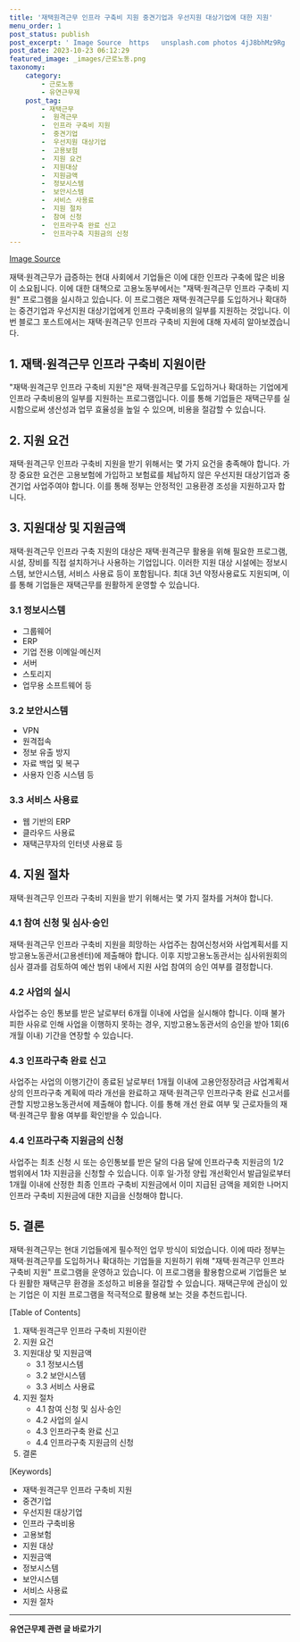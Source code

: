 ```yaml
---
title: '재택원격근무 인프라 구축비 지원 중견기업과 우선지원 대상기업에 대한 지원'
menu_order: 1
post_status: publish
post_excerpt: ' Image Source  https   unsplash.com photos 4jJ8bhMz9Rg '
post_date: 2023-10-23 06:12:29
featured_image: _images/근로노동.png
taxonomy:
    category:
        - 근로노동
        - 유연근무제
    post_tag:
        - 재택근무
        -  원격근무
        -  인프라 구축비 지원
        -  중견기업
        -  우선지원 대상기업
        -  고용보험
        -  지원 요건
        -  지원대상
        -  지원금액
        -  정보시스템
        -  보안시스템
        -  서비스 사용료
        -  지원 절차
        -  참여 신청
        -  인프라구축 완료 신고
        -  인프라구축 지원금의 신청
---
```



[Image Source](https://unsplash.com/photos/4jJ8bhMz9Rg)

재택·원격근무가 급증하는 현대 사회에서 기업들은 이에 대한 인프라 구축에 많은 비용이 소요됩니다. 이에 대한 대책으로 고용노동부에서는 "재택·원격근무 인프라 구축비 지원" 프로그램을 실시하고 있습니다. 이 프로그램은 재택·원격근무를 도입하거나 확대하는 중견기업과 우선지원 대상기업에게 인프라 구축비용의 일부를 지원하는 것입니다. 이번 블로그 포스트에서는 재택·원격근무 인프라 구축비 지원에 대해 자세히 알아보겠습니다.

## 1. 재택·원격근무 인프라 구축비 지원이란
"재택·원격근무 인프라 구축비 지원"은 재택·원격근무를 도입하거나 확대하는 기업에게 인프라 구축비용의 일부를 지원하는 프로그램입니다. 이를 통해 기업들은 재택근무를 실시함으로써 생산성과 업무 효율성을 높일 수 있으며, 비용을 절감할 수 있습니다.

## 2. 지원 요건
재택·원격근무 인프라 구축비 지원을 받기 위해서는 몇 가지 요건을 충족해야 합니다. 가장 중요한 요건은 고용보험에 가입하고 보험료를 체납하지 않은 우선지원 대상기업과 중견기업 사업주여야 합니다. 이를 통해 정부는 안정적인 고용환경 조성을 지원하고자 합니다.

## 3. 지원대상 및 지원금액
재택·원격근무 인프라 구축 지원의 대상은 재택·원격근무 활용을 위해 필요한 프로그램, 시설, 장비를 직접 설치하거나 사용하는 기업입니다. 이러한 지원 대상 시설에는 정보시스템, 보안시스템, 서비스 사용료 등이 포함됩니다. 최대 3년 약정사용료도 지원되며, 이를 통해 기업들은 재택근무를 원활하게 운영할 수 있습니다.

### 3.1 정보시스템
- 그룹웨어
- ERP
- 기업 전용 이메일·메신저
- 서버
- 스토리지
- 업무용 소프트웨어 등

### 3.2 보안시스템
- VPN
- 원격접속
- 정보 유출 방지
- 자료 백업 및 복구
- 사용자 인증 시스템 등

### 3.3 서비스 사용료
- 웹 기반의 ERP
- 클라우드 사용료
- 재택근무자의 인터넷 사용료 등

## 4. 지원 절차
재택·원격근무 인프라 구축비 지원을 받기 위해서는 몇 가지 절차를 거쳐야 합니다.

### 4.1 참여 신청 및 심사·승인
재택·원격근무 인프라 구축비 지원을 희망하는 사업주는 참여신청서와 사업계획서를 지방고용노동관서(고용센터)에 제출해야 합니다. 이후 지방고용노동관서는 심사위원회의 심사 결과를 검토하여 예산 범위 내에서 지원 사업 참여의 승인 여부를 결정합니다.

### 4.2 사업의 실시
사업주는 승인 통보를 받은 날로부터 6개월 이내에 사업을 실시해야 합니다. 이때 불가피한 사유로 인해 사업을 이행하지 못하는 경우, 지방고용노동관서의 승인을 받아 1회(6개월 이내) 기간을 연장할 수 있습니다.

### 4.3 인프라구축 완료 신고
사업주는 사업의 이행기간이 종료된 날로부터 1개월 이내에 고용안정장려금 사업계획서상의 인프라구축 계획에 따라 개선을 완료하고 재택·원격근무 인프라구축 완료 신고서를 관할 지방고용노동관서에 제출해야 합니다. 이를 통해 개선 완료 여부 및 근로자들의 재택·원격근무 활용 여부를 확인받을 수 있습니다.

### 4.4 인프라구축 지원금의 신청
사업주는 최초 신청 시 또는 승인통보를 받은 달의 다음 달에 인프라구축 지원금의 1/2 범위에서 1차 지원금을 신청할 수 있습니다. 이후 일·가정 양립 개선확인서 발급일로부터 1개월 이내에 산정한 최종 인프라 구축비 지원금에서 이미 지급된 금액을 제외한 나머지 인프라 구축비 지원금에 대한 지급을 신청해야 합니다.

## 5. 결론
재택·원격근무는 현대 기업들에게 필수적인 업무 방식이 되었습니다. 이에 따라 정부는 재택·원격근무를 도입하거나 확대하는 기업들을 지원하기 위해 "재택·원격근무 인프라 구축비 지원" 프로그램을 운영하고 있습니다. 이 프로그램을 활용함으로써 기업들은 보다 원활한 재택근무 환경을 조성하고 비용을 절감할 수 있습니다. 재택근무에 관심이 있는 기업은 이 지원 프로그램을 적극적으로 활용해 보는 것을 추천드립니다.

[Table of Contents]
1. 재택·원격근무 인프라 구축비 지원이란
2. 지원 요건
3. 지원대상 및 지원금액
   - 3.1 정보시스템
   - 3.2 보안시스템
   - 3.3 서비스 사용료
4. 지원 절차
   - 4.1 참여 신청 및 심사·승인
   - 4.2 사업의 실시
   - 4.3 인프라구축 완료 신고
   - 4.4 인프라구축 지원금의 신청
5. 결론

[Keywords]
- 재택·원격근무 인프라 구축비 지원
- 중견기업
- 우선지원 대상기업
- 인프라 구축비용
- 고용보험
- 지원 대상
- 지원금액
- 정보시스템
- 보안시스템
- 서비스 사용료
- 지원 절차
<!-- wp:separator -->
<hr class="wp-block-separator has-alpha-channel-opacity"/>
<!-- /wp:separator -->

<!-- wp:group {"backgroundColor":"base","layout":{"type":"constrained"}} -->
<div class="wp-block-group has-base-background-color has-background"><!-- wp:paragraph {"align":"center","fontSize":"medium"} -->
<p class="has-text-align-center has-large-font-size"><strong>유연근무제 관련 글 바로가기</strong></p>
<!-- /wp:paragraph -->


<!-- wp:latest-posts
{"categories":[{"id":11200,"count":19,"description":"","link":"https://uknowlaw.com/category/%ec%9c%a0%ec%97%b0%ea%b7%bc%eb%ac%b4%ec%a0%9c/","name":"유연근무제","slug":"유연근무제","taxonomy":"category","parent":0,"meta":[],"_links":{"self":[{"href":"https://uknowlaw.com/wp-json/wp/v2/categories/11200"}],"collection":[{"href":"https://uknowlaw.com/wp-json/wp/v2/categories"}],"about":[{"href":"https://uknowlaw.com/wp-json/wp/v2/taxonomies/category"}],"wp:post_type":[{"href":"https://uknowlaw.com/wp-json/wp/v2/posts?categories=11200"}],"curies":[{"name":"wp","href":"https://api.w.org/{rel}","templated":true}]}}],"postsToShow":100,"excerptLength":28,"postLayout":"grid","columns":2,"featuredImageAlign":"left","featuredImageSizeSlug":"large","fontSize":"medium"} /--></div>
<!-- /wp:group -->